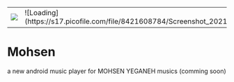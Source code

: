 <table style="width:100%">
  <tr>
    <td>
      <img src="https://s16.picofile.com/file/8421608826/Screenshot_20210116_203512_Mohsen.jpg">
    </td>
    <td>![Loading](https://s17.picofile.com/file/8421608784/Screenshot_20210116_203452_Mohsen.jpg)</td>
    <td>![Musics list](https://s17.picofile.com/file/8421608834/Screenshot_20210116_203518_Mohsen.jpg)</td>
    <td>![play music](https://s16.picofile.com/file/8421608876/Screenshot_20210116_203529_Mohsen.jpg)</td>
  </tr>
</table>

# Mohsen
a new android music player for MOHSEN YEGANEH musics (comming soon)





